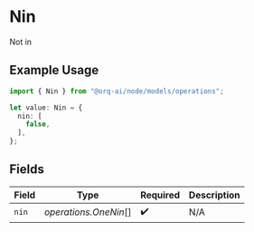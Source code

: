 # Nin

Not in

## Example Usage

```typescript
import { Nin } from "@orq-ai/node/models/operations";

let value: Nin = {
  nin: [
    false,
  ],
};
```

## Fields

| Field                 | Type                  | Required              | Description           |
| --------------------- | --------------------- | --------------------- | --------------------- |
| `nin`                 | *operations.OneNin*[] | :heavy_check_mark:    | N/A                   |